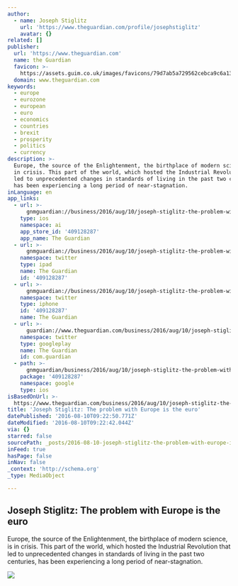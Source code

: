 ```yaml
---
author:
  - name: Joseph Stiglitz
    url: 'https://www.theguardian.com/profile/josephstiglitz'
    avatar: {}
related: []
publisher:
  url: 'https://www.theguardian.com'
  name: the Guardian
  favicon: >-
    https://assets.guim.co.uk/images/favicons/79d7ab5a729562cebca9c6a13c324f0e/32x32.ico
  domain: www.theguardian.com
keywords:
  - europe
  - eurozone
  - european
  - euro
  - economics
  - countries
  - brexit
  - prosperity
  - politics
  - currency
description: >-
  Europe, the source of the Enlightenment, the birthplace of modern science, is
  in crisis. This part of the world, which hosted the Industrial Revolution that
  led to unprecedented changes in standards of living in the past two centuries,
  has been experiencing a long period of near-stagnation.
inLanguage: en
app_links:
  - url: >-
      gnmguardian://business/2016/aug/10/joseph-stiglitz-the-problem-with-europe-is-the-euro?contenttype=Article&source=applinks
    type: ios
    namespace: ai
    app_store_id: '409128287'
    app_name: The Guardian
  - url: >-
      gnmguardian://business/2016/aug/10/joseph-stiglitz-the-problem-with-europe-is-the-euro?contenttype=Article&source=twitter
    namespace: twitter
    type: ipad
    name: The Guardian
    id: '409128287'
  - url: >-
      gnmguardian://business/2016/aug/10/joseph-stiglitz-the-problem-with-europe-is-the-euro?contenttype=Article&source=twitter
    namespace: twitter
    type: iphone
    id: '409128287'
    name: The Guardian
  - url: >-
      guardian://www.theguardian.com/business/2016/aug/10/joseph-stiglitz-the-problem-with-europe-is-the-euro
    namespace: twitter
    type: googleplay
    name: The Guardian
    id: com.guardian
  - path: >-
      gnmguardian/business/2016/aug/10/joseph-stiglitz-the-problem-with-europe-is-the-euro?contenttype=Article&source=google
    package: '409128287'
    namespace: google
    type: ios
isBasedOnUrl: >-
  https://www.theguardian.com/business/2016/aug/10/joseph-stiglitz-the-problem-with-europe-is-the-euro
title: 'Joseph Stiglitz: The problem with Europe is the euro'
datePublished: '2016-08-10T09:22:50.771Z'
dateModified: '2016-08-10T09:22:42.044Z'
via: {}
starred: false
sourcePath: _posts/2016-08-10-joseph-stiglitz-the-problem-with-europe-is-the-euro.md
inFeed: true
hasPage: false
inNav: false
_context: 'http://schema.org'
_type: MediaObject

---
```

<article style=""><h1>Joseph Stiglitz: The problem with Europe is the euro</h1><p>Europe, the source of the Enlightenment, the birthplace of modern science, is in crisis. This part of the world, which hosted the Industrial Revolution that led to unprecedented changes in standards of living in the past two centuries, has been experiencing a long period of near-stagnation.</p><img src="https://i.guim.co.uk/img/media/17332c1f1e33fe90b473e77628c2847d56de25d8/0_80_3000_1802/3000.jpg?w=1200&amp;h=630&amp;q=55&amp;auto=format&amp;usm=12&amp;fit=crop&amp;bm=normal&amp;ba=bottom%2Cleft&amp;blend64=aHR0cHM6Ly91cGxvYWRzLmd1aW0uY28udWsvMjAxNi8wNS8yNS9vdmVybGF5LWxvZ28tMTIwMC05MF9vcHQucG5n&amp;s=c15ace5354a94a78d2a07336e394ba69" /></article>